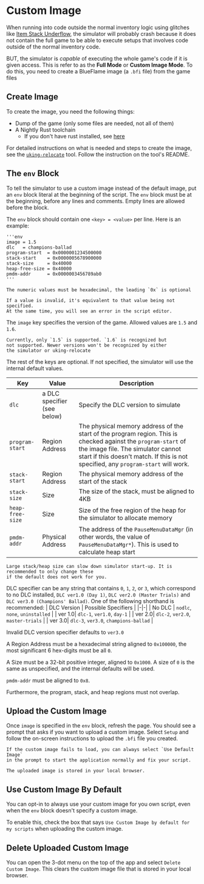 # Custom Image

When running into code outside the normal inventory logic using glitches
like [Item Stack Underflow](../ist/isu.md), the simulator will probably crash
because it does not contain the full game to be able to execute setups
that involves code outside of the normal inventory code.

BUT, the simulator is *capable* of executing the whole game's code
if it is given access. This is refer to as the **Full Mode** or **Custom Image Mode**.
To do this, you need to create a BlueFlame image (a `.bfi` file) from the 
game files

## Create Image
To create the image, you need the following things:
- Dump of the game (only some files are needed, not all of them)
- A Nightly Rust toolchain
  - If you don't have rust installed, see [here](https://mono.pistonite.dev/standard_tools.html#rust-toolchain)

For detailed instructions on what is needed and steps to create the image, see
the [`uking-relocate`](https://github.com/Pistonight/symbotw/tree/main/packages/uking-relocate)
tool. Follow the instruction on the tool's README.

## The `env` Block
To tell the simulator to use a custom image instead of the default image,
put an `env` block literal at the beginning of the script.
The `env` block must be at the beginning, before any lines and comments.
Empty lines are allowed before the block.

The `env` block should contain one `<key> = <value>` per line. Here is an example:
```skybook
'''env
image = 1.5
dlc   = champions-ballad
program-start  = 0x0000001234500000
stack-start    = 0x0000005678900000
stack-size     = 0x40000
heap-free-size = 0x40000
pmdm-addr      = 0x0000003456789ab0
'''
```
```admonish note
The numeric values must be hexadecimal, the leading `0x` is optional
```
```admonish note
If a value is invalid, it's equivalent to that value being not specified.
At the same time, you will see an error in the script editor.
```

The `image` key specifies the version of the game.
Allowed values are `1.5` and `1.6`.

```admonish warning
Currently, only `1.5` is supported. `1.6` is recognized but
not supported. Newer versions won't be recognized by either
the simulator or uking-relocate
```

The rest of the keys are optional. If not specified, the simulator will use the internal default values.

| Key | Value | Description |
|-|-|-|
|`dlc`| a DLC specifier (see below) | Specify the DLC version to simulate |
|`program-start`| Region Address | The physical memory address of the start of the program region. This is checked against the `program-start` of the image file. The simulator cannot start if this doesn't match. If this is not specified, any `program-start` will work. |
|`stack-start` | Region Address | The physical memory address of the start of the stack |
|`stack-size` | Size | The size of the stack, must be aligned to 4KB |
|`heap-free-size` | Size | Size of the free region of the heap for the simulator to allocate memory |
|`pmdm-addr` | Physical Address | The address of the `PauseMenuDataMgr` (in other words, the value of `PauseMenuDataMgr*`). This is used to calculate heap start |

```admonish danger
Large stack/heap size can slow down simulator start-up. It is recommended to only change these
if the default does not work for you.
```

DLC specifier can be any string that contains `0`, `1`, `2`, or `3`, which correspond
to no DLC installed, `DLC ver1.0 (Day 1)`, `DLC ver2.0 (Master Trials)` and `DLC ver3.0 (Champions' Ballad)`.
One of the following shorthand is recommended:
| DLC Version | Possible Specifiers |
|-|-|
| No DLC | `nodlc`, `none`, `uninstalled` |
| ver 1.0| `dlc-1`, `ver1.0`, `day-1`  |
| ver 2.0| `dlc-2`, `ver2.0`, `master-trials`  |
| ver 3.0| `dlc-3`, `ver3.0`, `champions-ballad` |

Invalid DLC version specifier defaults to `ver3.0`

A Region Address must be a hexadecimal string aligned to `0x100000`,
the most significant 6 hex-digits must be all `0`.

A Size must be a 32-bit positive integer, aligned to `0x1000`.
A size of `0` is the same as unspecified, and the internal defaults will be used.

`pmdm-addr` must be aligned to `0x8`.

Furthermore, the program, stack, and heap regions must not overlap.

## Upload the Custom Image
Once `image` is specified in the `env` block, refresh the page.
You should see a prompt that asks if you want to upload
a custom image. Select `Setup` and follow the on-screen instructions
to upload the `.bfi` file you created.

```admonish note
If the custom image fails to load, you can always select `Use Default Image` 
in the prompt to start the application normally and fix your script.

The uploaded image is stored in your local browser.
```

## Use Custom Image By Default
You can opt-in to always use your custom image for you own script, even when
the `env` block doesn't specify a custom image.

To enable this, check the box that says `Use Custom Image by default for my scripts`
when uploading the custom image.

## Delete Uploaded Custom Image
You can open the
3-dot menu on the top of the app and select `Delete Custom Image`.
This clears the custom image file that is stored in your local browser.

